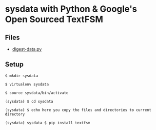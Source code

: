 # sysdata with Python & Google's Open Sourced TextFSM
<!--
Verify script as Open Sourced:
1. `md5 ${0##*/} > ${0##*/}.check`
1. `cmp ${0##*/}.md5 ${0##*/}.check` 
1. `echo $?` # if 0 OK otherwise it is not with output such as "FILE.md5 FILE.check differ: char 23, line 1"
-->

## Files
* [digest-data.py](digest-data.py)

## Setup
```
$ mkdir sysdata

$ virtualenv sysdata

$ source sysdata/bin/activate

(sysdata) $ cd sysdata

(sysdata) $ echo here you copy the files and directories to current directory

(sysdata) sysdata $ pip install textfsm
```
